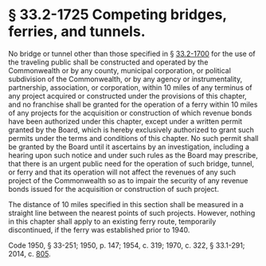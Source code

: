 # § 33.2-1725 Competing bridges, ferries, and tunnels.

<p>No bridge or tunnel other than those specified in § <a href='http://law.lis.virginia.gov/vacode/33.2-1700/'>33.2-1700</a> for the use of the traveling public shall be constructed and operated by the Commonwealth or by any county, municipal corporation, or political subdivision of the Commonwealth, or by any agency or instrumentality, partnership, association, or corporation, within 10 miles of any terminus of any project acquired or constructed under the provisions of this chapter, and no franchise shall be granted for the operation of a ferry within 10 miles of any projects for the acquisition or construction of which revenue bonds have been authorized under this chapter, except under a written permit granted by the Board, which is hereby exclusively authorized to grant such permits under the terms and conditions of this chapter. No such permit shall be granted by the Board until it ascertains by an investigation, including a hearing upon such notice and under such rules as the Board may prescribe, that there is an urgent public need for the operation of such bridge, tunnel, or ferry and that its operation will not affect the revenues of any such project of the Commonwealth so as to impair the security of any revenue bonds issued for the acquisition or construction of such project.</p><p>The distance of 10 miles specified in this section shall be measured in a straight line between the nearest points of such projects. However, nothing in this chapter shall apply to an existing ferry route, temporarily discontinued, if the ferry was established prior to 1940.</p><p>Code 1950, § 33-251; 1950, p. 147; 1954, c. 319; 1970, c. 322, § 33.1-291; 2014, c. <a href='http://lis.virginia.gov/cgi-bin/legp604.exe?141+ful+CHAP0805'>805</a>.</p>